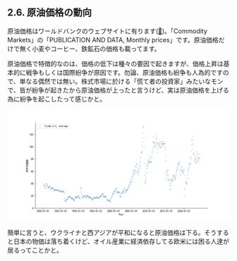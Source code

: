 ## 2.6. 原油価格の動向

原油価格はワールドバンクのウェブサイトに有ります([🔗]())。「Commodity Markets」の「PUBLICATION AND DATA, Monthly prices」です。原油価格だけで無く小麦やコーヒー、鉄鉱石の価格も載ってます。

原油価格で特徴的なのは、価格の低下は種々の要因で起きますが、価格上昇は基本的に戦争もしくは国際紛争が原因です。勿論、原油価格も紛争も人為的ですので、単なる偶然では無い。株式市場に於ける「慌て者の投資家」みたいなモンで、皆が紛争が起きたから原油価格が上ったと言うけど、実は原油価格を上げる為に紛争を起こしたって感じかと。

![](img/oilPrice-WB.png)

簡単に言うと、ウクライナと西アジアが平和になると原油価格は下る。そうすると日本の物価は落ち着くけど、オイル産業に経済依存してる欧米には困る人達が居るってことかと。
